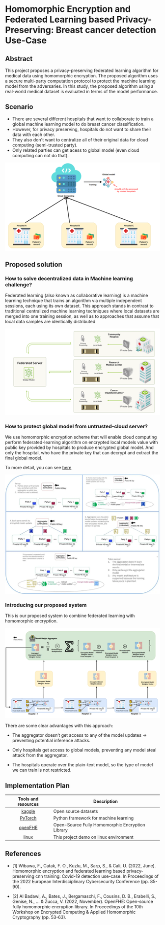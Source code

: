 # Homomorphic Encryption and Federated Learning based Privacy-Preserving: Breast cancer detection Use-Case

## Abstract

This project proposes a privacy-preserving federated learning algorithm for medical data using homomorphic encryption. The proposed algorithm uses a secure multi-party computation protocol to protect the machine learning model from the adversaries. In this study, the proposed algorithm using a real-world medical dataset is evaluated in terms of the model performance.

## Scenario

- There are several different hospitals that want to collaborate to train a global machine learning model to do breast cancer classification. 
- However, for privacy preserving, hospitals do not want to share their data with each other.​ 
- They also don't want to centralize all of their original data for cloud computing (semi-trusted party).
- Only related parties can get acess to global model (even cloud computing can not do that).

<p align='center'>
    <img src='images/scenario.png'>
</p>

## Proposed solution

### How to solve decentralized data in Machine learning challenge?

Federated learning (also known as collaborative learning) is a machine learning technique that trains an algorithm via multiple independent sessions, each using its own dataset. This approach stands in contrast to traditional centralized machine learning techniques where local datasets are merged into one training session, as well as to approaches that assume that local data samples are identically distributed

<p align='center'>
    <img src='images/federated_learning.png'>
</p>

### How to protect global model from untrusted-cloud server?

We use homomorphic encryption scheme that will enable cloud computing perform federated-learning algorithm on encrypted local models value with public key provided by hospitals to produce encrypted global model. And only the hospital, who have the private key that can decrypt and extract the final global model.

To more detail, you can see [here](https://research.ibm.com/blog/federated-learning-homomorphic-encryption)

<p align='center'>
    <img src='images/federated_learning_meets_homomorphic.webp'>
</p>

### Introducing our proposed system

This is our proposed system to combine federated learning with homomorphic encryption.

<p align='center'>
    <img src='images/encrypted_learning.png'>
</p>

There are some clear advantages with this approach:

- The aggregator doesn’t get access to any of the model updates => preventing potential inference attacks. ​

- Only hospitals get access to global models, preventing any model steal attack from the aggregator.​

- The hospitals operate over the plain-text model, so the type of model we can train is not restricted.​

## Implementation Plan

<center>

|   Tools and resources                                                  | Description                                      |
| :--------------------------------------------------------------------: | ------------------------------------------------ |
| [kaggle](https://www.kaggle.com/datasets/yasserh/breast-cancer-dataset)| Open source datasets                             |
| [PyTorch](https://github.com/pytorch/pytorch)                          | Python framework for machine learning            |
| [openFHE](https://github.com/openfheorg/openfhe-development)           | Open-Source Fully Homomorphic Encryption Library | 
| linux                                                                  | This project demo on linux environment           | 

</center>

## References

- [1] Wibawa, F., Catak, F. O., Kuzlu, M., Sarp, S., & Cali, U. (2022, June). Homomorphic encryption and federated learning based privacy-preserving cnn training: Covid-19 detection use-case. In Proceedings of the 2022 European Interdisciplinary Cybersecurity Conference (pp. 85-90).​

- [2] Al Badawi, A., Bates, J., Bergamaschi, F., Cousins, D. B., Erabelli, S., Genise, N., ... & Zucca, V. (2022, November). OpenFHE: Open-source fully homomorphic encryption library. In Proceedings of the 10th Workshop on Encrypted Computing & Applied Homomorphic Cryptography (pp. 53-63).